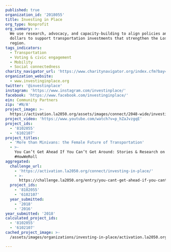 ```yaml
---
published: true
organization_id: '2018055'
title: Investing in Place
org_type: Nonprofit
org_summary: >-
  We use research, advocacy, and capacity-building to align policies and public
  dollars to support transportation investments that strengthen the Los Angeles
  region.
tags_indicators:
  - Transportation
  - Voting & civic engagement
  - Mobility
  - Social connectedness
charity_navigator_url: 'https://www.charitynavigator.org/index.cfm?bay=search.profile&ein=954302067'
organization_website:
  - www.investinginplace.org
twitter: '@investinplace'
instagram: 'https://www.instagram.com/investinplace/'
facebook: 'https://www.facebook.com/investinginplace/'
ein: Community Partners
zip: '#N/A'
project_image: >-
  https://activation.la2050.org/assets/images/connect/2048-wide/investing-in-place.jpg
project_video: 'https://www.youtube.com/watch?v=p_hZaJvzgqE'
project_ids:
  - '8102055'
  - '6102107'
project_titles:
  - 'More than Minivans: the Female Future of Transportation'
  - >-
    You Can’t Get Ahead If You Can’t Get Around: Stories & Research on
    #HowWeRoll
aggregated:
  challenge_url:
    - 'https://activation.la2050.org/connect/investing-in-place/'
    - >-
      https://challenge.la2050.org/entry/you-cant-get-ahead-if-you-cant-get-around-stories-research-on-howweroll
  project_ids:
    - '8102055'
    - '6102107'
  year_submitted:
    - '2018'
    - '2016'
year_submitted: '2018'
calculated_project_ids:
  - '8102055'
  - '6102107'
cached_project_image: >-
  /assets/images/organizations/investing-in-place/activation.la2050.org/assets/images/connect/2048-wide/investing-in-place.jpg

---
```

